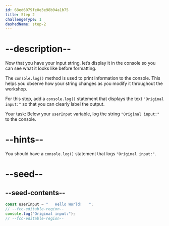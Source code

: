 ```yaml
---
id: 68ed6079fe0e3e98b94a1b75
title: Step 2
challengeType: 1
dashedName: step-2
---
```


# --description--

Now that you have your input string, let’s display it in the console so you can see what it looks like before formatting.  

The `console.log()` method is used to print information to the console. This helps you observe how your string changes as you modify it throughout the workshop.  

For this step, add a `console.log()` statement that displays the text `"Original input:"` so that you can clearly label the output.  

Your task: Below your `userInput` variable, log the string `"Original input:"` to the console.

# --hints--

You should have a `console.log()` statement that logs `"Original input:"`.

# --seed--

## --seed-contents--

```js
const userInput = "   Hello World!   ";
// --fcc-editable-region--
console.log("Original input:");
// --fcc-editable-region--
```

